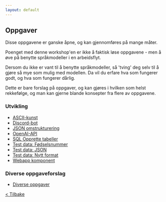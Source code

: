 ```yaml
---
layout: default
---
```


## Oppgaver

Disse oppgavene er ganske åpne, og kan gjennomføres på mange måter.

Poenget med denne workshop'en er ikke å faktisk løse oppgavene - men å øve på benytte språkmodeller i en arbeidsflyt.

Dersom du ikke er vant til å benytte språkmodeller, så 'tving' deg selv til å gjøre så mye som mulig
med modellen. Da vil du erfare hva som fungerer godt, og hva som fungerer dårlig.

Dette er bare forslag på oppgaver, og kan gjøres i hvilken som helst rekkefølge, og man kan
gjerne blande konsepter fra flere av oppgavene.

### Utvikling
- [ASCII-kunst](./exercises/ASCII-kunst.md)
- [Discord-bot](./exercises/Discord-bot.md)
- [JSON omstrukturering](./exercises/JSON-omstrukturere.md)
- [OpenAI-API](./exercises/OpenAI-API.md)
- [SQL Opprette tabeller](./exercises/SQL-opprett-tabeller.md)
- [Test data: Fødselsnummer](./exercises/Test-data-fodselsnummer.md)
- [Test data: JSON](./exercises/Test-data-JSON.md)
- [Test data: Nytt format](./exercises/Test-data-nytt-format.md)
- [Webapp komponent](./exercises/Webapp-komponent.md)

### Diverse oppgaveforslag
- [Diverse oppgaver](./exercises/Diverse-oppgaveforslag.md)

[< Tilbake](../)